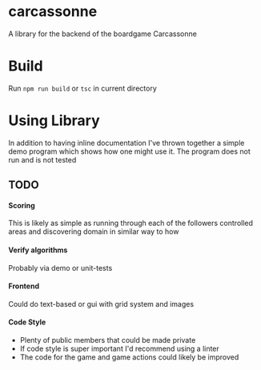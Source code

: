 # carcassonne
A library for the backend of the boardgame Carcassonne

# Build
Run `npm run build` or `tsc` in current directory

# Using Library
In addition to having inline documentation I've thrown together a simple demo program which shows how one might use it. The program does not run and is not tested

## TODO
#### Scoring
This is likely as simple as running through each of the followers controlled areas and discovering domain in similar way to how

#### Verify algorithms
Probably via demo or unit-tests

#### Frontend
Could do text-based or gui with grid system and images

#### Code Style
- Plenty of public members that could be made private
- If code style is super important I'd recommend using a linter
- The code for the game and game actions could likely be improved